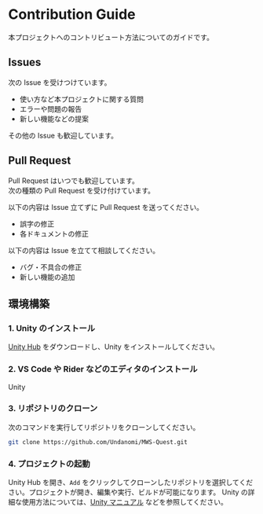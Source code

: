 ﻿# Contribution Guide

本プロジェクトへのコントリビュート方法についてのガイドです。

## Issues

次の Issue を受けつけています。

- 使い方など本プロジェクトに関する質問
- エラーや問題の報告
- 新しい機能などの提案

その他の Issue も歓迎しています。

## Pull Request

Pull Request はいつでも歓迎しています。  
次の種類の Pull Request を受け付けています。

以下の内容は Issue 立てずに Pull Request を送ってください。

- 誤字の修正
- 各ドキュメントの修正

以下の内容は Issue を立てて相談してください。

- バグ・不具合の修正
- 新しい機能の追加

## 環境構築

### 1. Unity のインストール

[Unity Hub](https://store.unity.com/download) をダウンロードし、Unity をインストールしてください。

### 2. VS Code や Rider などのエディタのインストール

Unity

### 3. リポジトリのクローン

次のコマンドを実行してリポジトリをクローンしてください。

```bash
git clone https://github.com/Undanomi/MWS-Quest.git
```

### 4. プロジェクトの起動

Unity Hub を開き、`Add` をクリックしてクローンしたリポジトリを選択してください。プロジェクトが開き、編集や実行、ビルドが可能になります。
Unity の詳細な使用方法については、[Unity マニュアル](https://docs.unity3d.com/ja/2022.3/Manual/UnityManual.html) などを参照してください。
